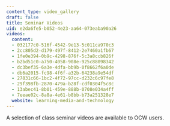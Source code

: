 ```yaml
---
content_type: video_gallery
draft: false
title: Seminar Videos
uid: e2da6fe5-b052-4e23-aa64-073eaba90a26
videos:
  content:
  - 032177c0-516f-4542-9e13-5c011ca970c3
  - 2cc805d2-d179-497f-8412-2e7460a1fb67
  - 1fe0e394-0b9c-4298-876f-5c3a8ccb826f
  - b2bd51c0-a750-4058-908e-925c88098342
  - dc3bef35-6a3e-4dfa-bb9b-0f8662f6a0de
  - db6a2015-fc98-4f6f-a32b-64238a9e54df
  - 27831c66-1bc2-4f72-97cc-d232c6c97fe8
  - 29f398fb-2870-479a-b28f-cdf0304f5c8c
  - 13abec41-8b01-459e-888b-0708e034a4ff
  - 7eeae02c-8a8a-4e61-b8bb-b73a251328e7
  website: learning-media-and-technology
---
```

A selection of class seminar videos are available to OCW users.